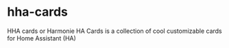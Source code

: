 # hha-cards
HHA cards or Harmonie HA Cards is a collection of cool customizable cards for Home Assistant (HA)
